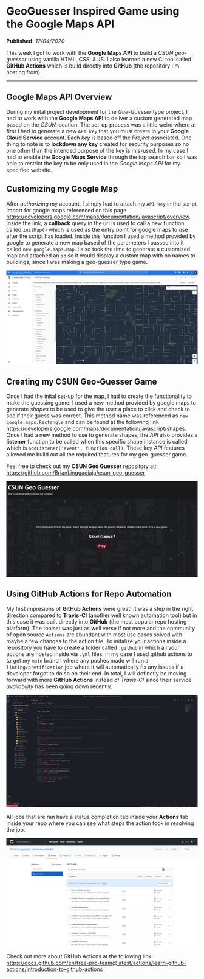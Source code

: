 # GeoGuesser Inspired Game using the Google Maps API

**Published:** *12/04/2020*

This week I got to work with the **Google Maps API** to build a *CSUN geo-guesser* using vanilla HTML, CSS, & JS. I also learned a new CI tool called **GitHub Actions** which is build directly into **GitHub** (the repository I'm hosting from).

---

## Google Maps API Overview
During my inital project development for the *Gue-Guesser* type project, I had to work with the **Google Maps API** to deliver a custom generated map based on the *CSUN* location. The set-up process was a little weird where at first I had to generate a new `API key` that you must create in your **Google Cloud Service** account. Each *key* is based off the *Project* associated. One thing to note is to **lockdown any key** created for security purposes so no one other than the intended purpose of the key is mis-used. In my case I had to enable the **Google Maps Service** through the top search bar so I was able to restrict the key to be only used in the *Google Maps API* for my specified website.

## Customizing my Google Map
After *authorizing* my account, I simply had to attach my `API key` in the script import for google maps referenced on this page https://developers.google.com/maps/documentation/javascript/overview. Inside the link, a **callback** query in the url is used to call a new function called `initMap()` which is used as the entry point for google maps to use after the script has loaded. Inside this function I used a method provided by google to generate a new map based of the parameters I passed into it called `new google.maps.Map`. I also took the time to generate a customized map and attached an `id` so it would display a custom map with no names to buildings, since I was making a geo-guesser type game.

![google maps api](/2020/google-maps_customization.png)

## Creating my CSUN Geo-Guesser Game
Once I had the inital set-up for the map, I had to create the functionality to make the guessing game. I used a new method provided by google maps to generate *shapes* to be used to give the user a place to click and check to see if their guess was correct. This method name was referenced as `new google.maps.Rectangle` and can be found at the following link https://developers.google.com/maps/documentation/javascript/shapes. Once I had a new method to use to generate shapes, the *API* also provides a **listener** function to be called when this specific shape instance is called which is `addListener('event', function call)`. These key *API* features allowed me build out all the required features for my geo-guesser game.

Feel free to check out my **CSUN Geo Guesser** repository at: https://github.com/BrianLinggadjaja/csun_geo-guesser

![csun geo-guesser](/2020/csun_geo-guesser.png)

## Using GitHub Actions for Repo Automation
My first impresions of **GitHub Actions** were great! It was a step in the right direction compared to **Travis-CI** (another well known automation tool) but in this case it was built directly into **GitHub** (the most popular repo hosting platform). The toolset was just as well verse if not more and the community of open source `Actions` are abundant with most use cases solved with maybe a few changes to the action file. To initalize your actions inside a repository you have to create a folder called `.github` in which all your actions are hosted inside via `.yml` files. In my case I used github actions to target my `main` branch where any pushes made will run a `linting/pretification` job where it will automatically fix any issues if a developer forgot to do so on their end. In total, I will definetly be moving forward with more **GitHub Actions** instead of *Travis-CI* since their service *availability* has been going down recently.

![github actions file](/2020/github-actions_action.png)

All jobs that are ran have a status completion tab inside your **Actions** tab inside your repo where you can see what steps the action took in resolving the job.

![github actions runners](/2020/github-actions_run.png)

Check out more about GitHub Actions at the following link: https://docs.github.com/en/free-pro-team@latest/actions/learn-github-actions/introduction-to-github-actions
